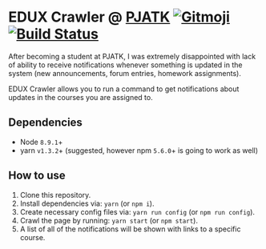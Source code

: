 # EDUX Crawler @ [PJATK](http://www.pja.edu.pl) [![Gitmoji](https://img.shields.io/badge/gitmoji-%20📖%20🛠-FFDD67.svg?style=flat-square)](https://gitmoji.carloscuesta.me) [![Build Status](https://travis-ci.org/lukaszklis/pjatk-edux-crawler.svg?branch=master)](https://travis-ci.org/lukaszklis/pjatk-edux-crawler)

After becoming a student at PJATK, I was extremely disappointed with lack of ability to receive notifications whenever
something is updated in the system (new announcements, forum entries, homework assignments).

EDUX Crawler allows you to run a command to get notifications about updates in the courses you are assigned to.

## Dependencies

* Node `8.9.1`+
* yarn `v1.3.2`+ (suggested, however npm `5.6.0`+ is going to work as well)

## How to use

1. Clone this repository.
1. Install dependencies via: `yarn` (or `npm i`).
1. Create necessary config files via: `yarn run config` (or `npm run config`).
1. Crawl the page by running: `yarn start` (or `npm start`).
1. A list of all of the notifications will be shown with links to a specific course.
